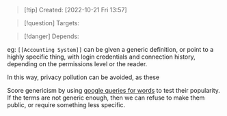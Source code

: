>[!tip] Created: [2022-10-21 Fri 13:57]

>[!question] Targets: 

>[!danger] Depends: 

eg: `[[Accounting System]]` can be given a generic definition, or point to a highly specific thing, with login credentials and connection history, depending on the permissions level or the reader.

In this way, privacy pollution can be avoided, as these 

Score genericism by using [google queries for words](https://trends.google.com/trends/explore?q=accounting%20system) to test their popularity.  If the terms are not generic enough, then we can refuse to make them public, or require something less specific.